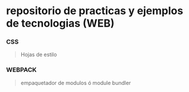 # repositorio de practicas y ejemplos de tecnologias (WEB)

### CSS 
> Hojas de estilo

### WEBPACK
> empaquetador de modulos ó module bundler

